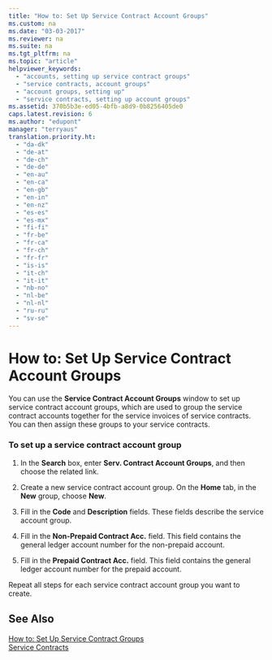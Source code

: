 ```yaml
---
title: "How to: Set Up Service Contract Account Groups"
ms.custom: na
ms.date: "03-03-2017"
ms.reviewer: na
ms.suite: na
ms.tgt_pltfrm: na
ms.topic: "article"
helpviewer_keywords: 
  - "accounts, setting up service contract groups"
  - "service contracts, account groups"
  - "account groups, setting up"
  - "service contracts, setting up account groups"
ms.assetid: 370b5b3e-ed05-4bfb-a8d9-0b8256405de0
caps.latest.revision: 6
ms.author: "edupont"
manager: "terryaus"
translation.priority.ht: 
  - "da-dk"
  - "de-at"
  - "de-ch"
  - "de-de"
  - "en-au"
  - "en-ca"
  - "en-gb"
  - "en-in"
  - "en-nz"
  - "es-es"
  - "es-mx"
  - "fi-fi"
  - "fr-be"
  - "fr-ca"
  - "fr-ch"
  - "fr-fr"
  - "is-is"
  - "it-ch"
  - "it-it"
  - "nb-no"
  - "nl-be"
  - "nl-nl"
  - "ru-ru"
  - "sv-se"
---
```

# How to: Set Up Service Contract Account Groups
You can use the **Service Contract Account Groups** window to set up service contract account groups, which are used to group the service contract accounts together for the service invoices of service contracts. You can then assign these groups to your service contracts.  
  
### To set up a service contract account group  
  
1.  In the **Search** box, enter **Serv. Contract Account Groups**, and then choose the related link.  
  
2.  Create a new service contract account group. On the **Home** tab, in the **New** group, choose **New**.  
  
3.  Fill in the **Code** and **Description** fields. These fields describe the service account group.  
  
4.  Fill in the **Non\-Prepaid Contract Acc.** field. This field contains the general ledger account number for the non\-prepaid account.  
  
5.  Fill in the **Prepaid Contract Acc.** field. This field contains the general ledger account number for the prepaid account.  
  
 Repeat all steps for each service contract account group you want to create.  
  
## See Also  
 [How to: Set Up Service Contract Groups](../Service/how-to-set-up-service-contract-groups.md)   
 [Service Contracts](../Service/service-contracts.md)